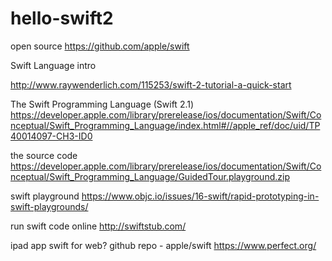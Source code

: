 # hello-swift2

open source
https://github.com/apple/swift

Swift Language intro

http://www.raywenderlich.com/115253/swift-2-tutorial-a-quick-start


The Swift Programming Language (Swift 2.1) 
https://developer.apple.com/library/prerelease/ios/documentation/Swift/Conceptual/Swift_Programming_Language/index.html#//apple_ref/doc/uid/TP40014097-CH3-ID0


the source code 
https://developer.apple.com/library/prerelease/ios/documentation/Swift/Conceptual/Swift_Programming_Language/GuidedTour.playground.zip


swift playground
https://www.objc.io/issues/16-swift/rapid-prototyping-in-swift-playgrounds/

run swift code online
http://swiftstub.com/

ipad app
swift for web?
github repo - apple/swift
https://www.perfect.org/


